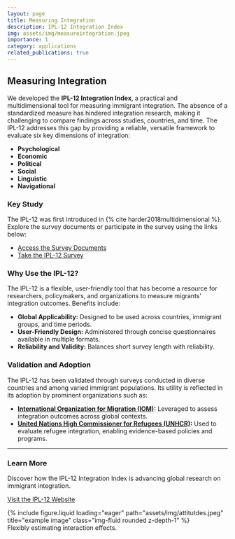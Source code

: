 ```yaml
---
layout: page
title: Measuring Integration
description: IPL-12 Integration Index 
img: assets/img/measureintegration.jpeg
importance: 1
category: applications
related_publications: true
---
```



## Measuring Integration

We developed the **IPL-12 Integration Index**, a practical and multidimensional tool for measuring immigrant integration. The absence of a standardized measure has hindered integration research, making it challenging to compare findings across studies, countries, and time. The IPL-12 addresses this gap by providing a reliable, versatile framework to evaluate six key dimensions of integration:

- **Psychological**
- **Economic**
- **Political**
- **Social**
- **Linguistic**
- **Navigational**

### Key Study

The IPL-12 was first introduced in {% cite harder2018multidimensional %}. Explore the survey documents or participate in the survey using the links below:

- [Access the Survey Documents](https://immigrationlab.org/ipl-integration-index/)
- [Take the IPL-12 Survey](https://immigrationlab.org/ipl-integration-index/)

### Why Use the IPL-12?

The IPL-12 is a flexible, user-friendly tool that has become a resource for researchers, policymakers, and organizations to measure migrants' integration outcomes. Benefits include:

- **Global Applicability:** Designed to be used across countries, immigrant groups, and time periods.
- **User-Friendly Design:** Administered through concise questionnaires available in multiple formats.
- **Reliability and Validity:** Balances short survey length with reliability.

### Validation and Adoption

The IPL-12 has been validated through surveys conducted in diverse countries and among varied immigrant populations. Its utility is reflected in its adoption by prominent organizations such as:

- **[International Organization for Migration (IOM)](https://www.iom.int/sites/g/files/tmzbdl2616/files/documents/Structure%20and%20Application%20of%20the%20IOM-IPL%20Index.pdf):** Leveraged to assess integration outcomes across global contexts.
- **[United Nations High Commissioner for Refugees (UNHCR)](https://data.unhcr.org/en/documents/details/106568):** Used to evaluate refugee integration, enabling evidence-based policies and programs.

---

### Learn More

Discover how the IPL-12 Integration Index is advancing global research on immigrant integration.

[Visit the IPL-12 Website](https://immigrationlab.org/ipl-integration-index/)

<div class="row">
    <div class="col-sm mt-3 mt-md-0">
        {% include figure.liquid loading="eager" path="assets/img/attitutdes.jpeg" title="example image" class="img-fluid rounded z-depth-1" %}
    </div>
</div>
<div class="caption">
    Flexibly estimating interaction effects.
</div>

